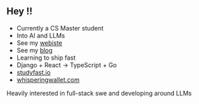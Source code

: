 ## Hey !!
* Currently a CS Master student
* Into AI and LLMs
* See my [webiste](https://hectoragvz.github.io/)
* See my [blog](https://hectoragvz.substack.com/)
* Learning to ship fast
* Django + React -> TypeScript + Go
* [studyfast.io](https://studyfast.io/)
* [whisperingwallet.com](https://www.whisperingwallet.com/)


Heavily interested in full-stack swe and developing around LLMs
